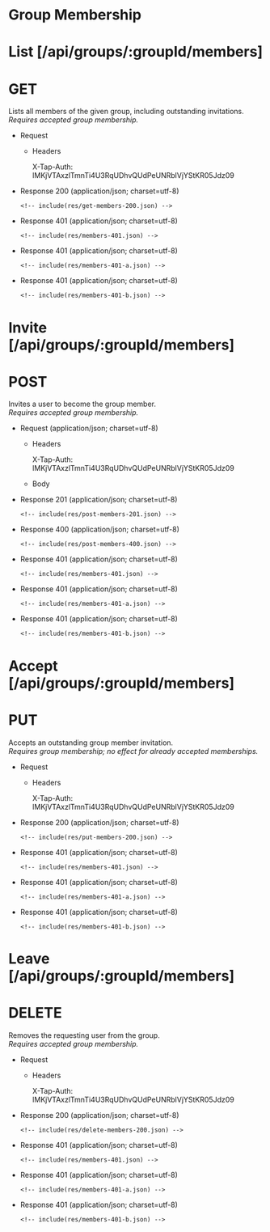# Group Membership

# List [/api/groups/:groupId/members]

# GET

Lists all members of the given group, including outstanding invitations.  
*Requires accepted group membership.*

  + Request

    + Headers

      X-Tap-Auth: lMKjVTAxzlTmnTi4U3RqUDhvQUdPeUNRblVjYStKR05Jdz09

  + Response 200 (application/json; charset=utf-8)

        <!-- include(res/get-members-200.json) -->

  + Response 401 (application/json; charset=utf-8)

        <!-- include(res/members-401.json) -->

  + Response 401 (application/json; charset=utf-8)

        <!-- include(res/members-401-a.json) -->

  + Response 401 (application/json; charset=utf-8)

        <!-- include(res/members-401-b.json) -->

# Invite [/api/groups/:groupId/members]

# POST

Invites a user to become the group member.  
*Requires accepted group membership.*

  + Request (application/json; charset=utf-8)

    + Headers

      X-Tap-Auth: lMKjVTAxzlTmnTi4U3RqUDhvQUdPeUNRblVjYStKR05Jdz09

    + Body

        <!-- include(req/post-members.json) -->

  + Response 201 (application/json; charset=utf-8)

        <!-- include(res/post-members-201.json) -->

  + Response 400 (application/json; charset=utf-8)

        <!-- include(res/post-members-400.json) -->

  + Response 401 (application/json; charset=utf-8)

        <!-- include(res/members-401.json) -->

  + Response 401 (application/json; charset=utf-8)

        <!-- include(res/members-401-a.json) -->

  + Response 401 (application/json; charset=utf-8)

        <!-- include(res/members-401-b.json) -->

# Accept [/api/groups/:groupId/members]

# PUT

Accepts an outstanding group member invitation.  
*Requires group membership; no effect for already accepted memberships.*


  + Request

    + Headers

      X-Tap-Auth: lMKjVTAxzlTmnTi4U3RqUDhvQUdPeUNRblVjYStKR05Jdz09


  + Response 200 (application/json; charset=utf-8)

        <!-- include(res/put-members-200.json) -->

  + Response 401 (application/json; charset=utf-8)

        <!-- include(res/members-401.json) -->

  + Response 401 (application/json; charset=utf-8)

        <!-- include(res/members-401-a.json) -->

  + Response 401 (application/json; charset=utf-8)

        <!-- include(res/members-401-b.json) -->


# Leave [/api/groups/:groupId/members]

# DELETE

Removes the requesting user from the group.  
*Requires accepted group membership.*

  + Request

    + Headers

      X-Tap-Auth: lMKjVTAxzlTmnTi4U3RqUDhvQUdPeUNRblVjYStKR05Jdz09

  + Response 200 (application/json; charset=utf-8)

        <!-- include(res/delete-members-200.json) -->

  + Response 401 (application/json; charset=utf-8)

        <!-- include(res/members-401.json) -->

  + Response 401 (application/json; charset=utf-8)

        <!-- include(res/members-401-a.json) -->

  + Response 401 (application/json; charset=utf-8)

        <!-- include(res/members-401-b.json) -->
